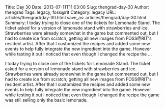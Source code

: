 Title: Day 30
Date: 2013-07-11T11:03:00
Slug: thengrad-day-30
Author: thengrad
Tags: legacy, foss@rit
Category: legacy
URL: articles/thengrad/day-30.html
save_as: articles/thengrad/day-30.html
Summary: I today trying to close one of the tickets for Lemonade Stand. The ticket asked for a version of lemonade stand with strawberries and ice. Strawberries were already somewhat in the game but commented out, but I had to create ice from scratch, getting all new images from FOSS@RIT's resident artist. After that I customized the recipes and added some new events to help fully integrate the new ingredient into the game. However while testing it out I noticed that even though I changed the recipe the  ... 

I today trying to close one of the tickets for Lemonade Stand. The ticket
asked for a version of lemonade stand with strawberries and ice. Strawberries
were already somewhat in the game but commented out, but I had to create ice
from scratch, getting all new images from FOSS@RIT's resident artist. After
that I customized the recipes and added some new events to help fully
integrate the new ingredient into the game. However while testing it out I
noticed that even though I changed the recipe the game was still selling only
the basic lemonade.

